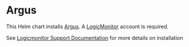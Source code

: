 # Argus

This Helm chart installs [Argus](https://github.com/logicmonitor/k8s-argus). A [LogicMonitor](https://www.logicmonitor.com) account is required.

See [Logicmonitor Support Documentation](https://www.logicmonitor.com/support/monitoring/containers/kubernetes/about-logicmonitors-kubernetes-monitoring) for more details on installation 